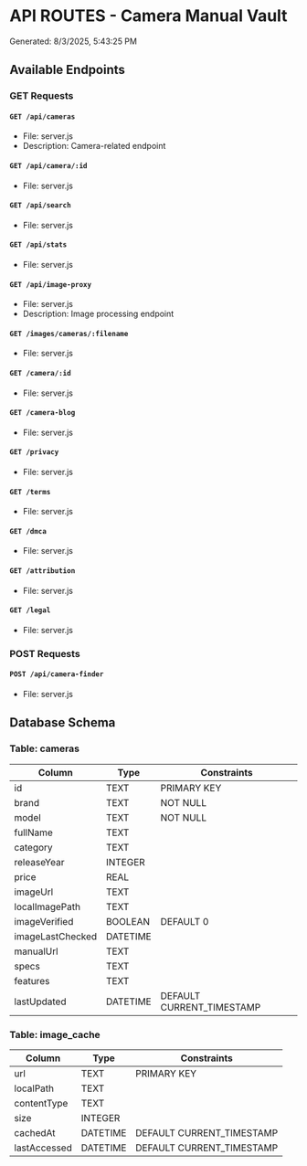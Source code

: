 # API ROUTES - Camera Manual Vault
Generated: 8/3/2025, 5:43:25 PM

## Available Endpoints

### GET Requests

#### `GET /api/cameras`
- File: server.js
- Description: Camera-related endpoint

#### `GET /api/camera/:id`
- File: server.js

#### `GET /api/search`
- File: server.js

#### `GET /api/stats`
- File: server.js

#### `GET /api/image-proxy`
- File: server.js
- Description: Image processing endpoint

#### `GET /images/cameras/:filename`
- File: server.js

#### `GET /camera/:id`
- File: server.js

#### `GET /camera-blog`
- File: server.js

#### `GET /privacy`
- File: server.js

#### `GET /terms`
- File: server.js

#### `GET /dmca`
- File: server.js

#### `GET /attribution`
- File: server.js

#### `GET /legal`
- File: server.js

### POST Requests

#### `POST /api/camera-finder`
- File: server.js

## Database Schema

### Table: cameras

| Column | Type | Constraints |
|--------|------|-------------|
| id | TEXT | PRIMARY KEY |
| brand | TEXT | NOT NULL |
| model | TEXT | NOT NULL |
| fullName | TEXT |  |
| category | TEXT |  |
| releaseYear | INTEGER |  |
| price | REAL |  |
| imageUrl | TEXT |  |
| localImagePath | TEXT |  |
| imageVerified | BOOLEAN | DEFAULT 0 |
| imageLastChecked | DATETIME |  |
| manualUrl | TEXT |  |
| specs | TEXT |  |
| features | TEXT |  |
| lastUpdated | DATETIME | DEFAULT CURRENT_TIMESTAMP |

### Table: image_cache

| Column | Type | Constraints |
|--------|------|-------------|
| url | TEXT | PRIMARY KEY |
| localPath | TEXT |  |
| contentType | TEXT |  |
| size | INTEGER |  |
| cachedAt | DATETIME | DEFAULT CURRENT_TIMESTAMP |
| lastAccessed | DATETIME | DEFAULT CURRENT_TIMESTAMP |

